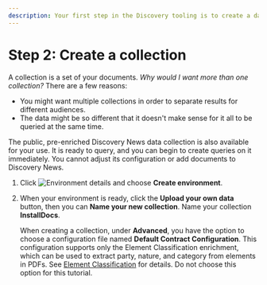 ```yaml
---
description: Your first step in the Discovery tooling is to create a data collection.
---
```


# Step 2: Create a collection

A collection is a set of your documents. _Why would I want more than one collection?_ There are a few reasons:

* You might want multiple collections in order to separate results for different audiences.
* The data might be so different that it doesn't make sense for it all to be queried at the same time.

The public, pre-enriched Discovery News data collection is also available for your use. It is ready to query, and you can begin to create queries on it immediately. You cannot adjust its configuration or add documents to Discovery News.

1. Click ![Environment details](https://cloud.ibm.com/docs-content/v1/content/services/discovery/images/env_icon.png?locale=en) and choose **Create environment**.
2. When your environment is ready, click the **Upload your own data** button, then you can **Name your new collection**. Name your collection **InstallDocs**.

   When creating a collection, under **Advanced**, you have the option to choose a configuration file named **Default Contract Configuration**. This configuration supports only the Element Classification enrichment, which can be used to extract party, nature, and category from elements in PDFs. See [Element Classification](https://cloud.ibm.com/docs/services/discovery?topic=discovery-element-classification&locale=en-US#element-collection) for details. Do not choose this option for this tutorial.

